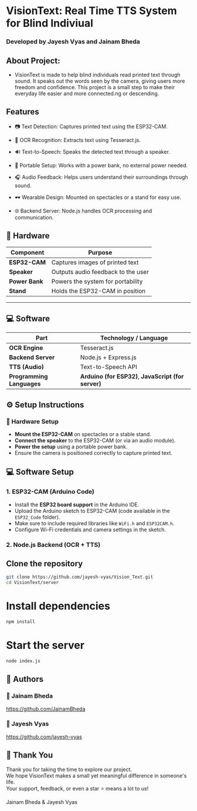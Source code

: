 # **VisionText: Real Time TTS System for Blind Indiviual**
### Developed by Jayesh Vyas and Jainam Bheda
## About Project:

- VisionText is made to help blind individuals read printed text through sound. It speaks out the words seen by the camera, giving users more freedom and confidence. This project is a small step to make their everyday life easier and more connected.ng or descending.


## Features
- 📷 Text Detection: Captures printed text using the ESP32-CAM.

- 🧠 OCR Recognition: Extracts text using Tesseract.js.

- 🔊 Text-to-Speech: Speaks the detected text through a speaker.

- 🔌 Portable Setup: Works with a power bank, no external power needed.

- 🎧 Audio Feedback: Helps users understand their surroundings through sound.

- 🕶️ Wearable Design: Mounted on spectacles or a stand for easy use.

- 🌐 Backend Server: Node.js handles OCR processing and communication.

## 🔩 Hardware

| Component           | Purpose                                      |
|---------------------|----------------------------------------------|
| **ESP32-CAM**        | Captures images of printed text             |
| **Speaker**          | Outputs audio feedback to the user          |
| **Power Bank**       | Powers the system for portability           |
| **Stand** | Holds the ESP32-CAM in position       |

---

## 💻 Software

| Part              | Technology / Language                         |
|-------------------|------------------------------------------------|
| **OCR Engine**     | Tesseract.js                                  |
| **Backend Server** | Node.js + Express.js                          |
| **TTS (Audio)**    | Text-to-Speech API                            |
| **Programming Languages** | **Arduino (for ESP32)**, **JavaScript (for server)** |

## ⚙️ Setup Instructions

### 🔌 Hardware Setup

- **Mount the ESP32-CAM** on spectacles or a stable stand.
- **Connect the speaker** to the ESP32-CAM (or via an audio module).
- **Power the setup** using a portable power bank.
- Ensure the camera is positioned correctly to capture printed text.

## 💻 Software Setup

### 1. ESP32-CAM (Arduino Code)
- Install the **ESP32 board support** in the Arduino IDE.
- Upload the Arduino sketch to ESP32-CAM (code available in the `ESP32_Code` folder).
- Make sure to include required libraries like `WiFi.h` and `ESP32CAM.h`.
- Configure Wi-Fi credentials and camera settings in the sketch.

### 2. Node.js Backend (OCR + TTS)

## Clone the repository
```bash
git clone https://github.com/jayesh-vyas/Vision_Text.git
cd VisionText/server
```

# Install dependencies
```bash
npm install
```

# Start the server
```bash
node index.js
```

## 👥 Authors


### 👤 Jainam Bheda  
https://github.com/JainamBheda

### 👤 Jayesh Vyas  
https://github.com/jayesh-vyas

## 🙏 Thank You

Thank you for taking the time to explore our project.  
We hope VisionText makes a small yet meaningful difference in someone's life.  
Your support, feedback, or even a star ⭐ means a lot to us!

Jainam Bheda & Jayesh Vyas

